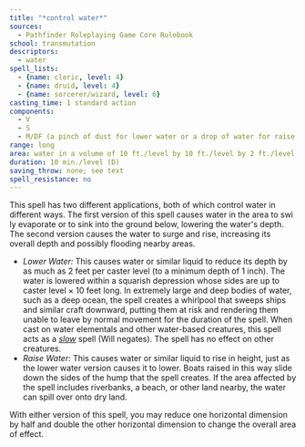 ```yaml
---
title: "*control water*"
sources:
  - Pathfinder Roleplaying Game Core Rulebook
school: transmutation
descriptors:
  - water
spell_lists:
  - {name: cleric, level: 4}
  - {name: druid, level: 4}
  - {name: sorcerer/wizard, level: 6}
casting_time: 1 standard action
components:
  - V
  - S
  - M/DF (a pinch of dust for lower water or a drop of water for raise water)
range: long
area: water in a volume of 10 ft./level by 10 ft./level by 2 ft./level (S)
duration: 10 min./level (D)
saving_throw: none; see text
spell_resistance: no
---
```


This spell has two different applications, both of which control water in different ways. The first version of this spell causes water in the area to swi ly evaporate or to sink into the ground below, lowering the water's depth. The second version causes the water to surge and rise, increasing its overall depth and possibly flooding nearby areas.

- *Lower Water:* This causes water or similar liquid to reduce its depth by as much as 2 feet per caster level (to a minimum depth of 1 inch). The water is lowered within a squarish depression whose sides are up to caster level × 10 feet long. In extremely large and deep bodies of water, such as a deep ocean, the spell creates a whirlpool that sweeps ships and similar craft downward, putting them at risk and rendering them unable to leave by normal movement for the duration of the spell. When cast on water elementals and other water-based creatures, this spell acts as a [*slow*](/spells/slow/) spell (Will negates). The spell has no effect on other creatures.
- *Raise Water:* This causes water or similar liquid to rise in height, just as the lower water version causes it to lower. Boats raised in this way slide down the sides of the hump that the spell creates. If the area affected by the spell includes riverbanks, a beach, or other land nearby, the water can spill over onto dry land.

With either version of this spell, you may reduce one horizontal dimension by half and double the other horizontal dimension to change the overall area of effect.

